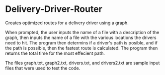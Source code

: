 # Delivery-Driver-Router
Creates optimized routes for a delivery driver using a graph.

When prompted, the user inputs the name of a file with a description of the graph, then inputs the name of a file with the various locations the drivers need to hit. The program then determins if a driver's path is posible, and if the path is possible, then the fastest route is calculated. The program then returns the total time for the most effecient path.

The files graph.txt, graph2.txt, drivers.txt, and drivers2.txt are sample input files that were used to test the code.
